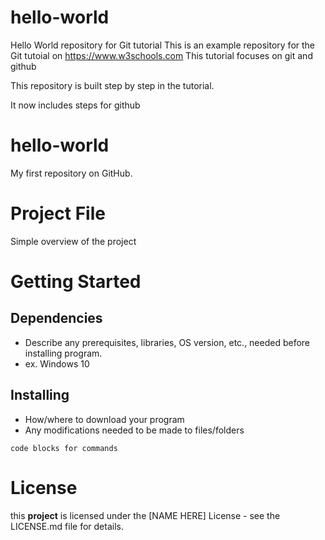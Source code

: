 # hello-world
Hello World repository for Git tutorial
This is an example repository for the Git tutoial on https://www.w3schools.com
This tutorial focuses on git and github

This repository is built step by step in the tutorial.

It now includes steps for github

# hello-world
My first repository on GitHub.

# Project File
Simple overview of the project

# Getting Started
## Dependencies
- Describe any prerequisites, libraries, OS version, etc., needed before installing program.
- ex. Windows 10

## Installing
- How/where to download your program
- Any modifications needed to be made to files/folders
```
code blocks for commands
```

# License
this **project** is licensed under the [NAME HERE] License - see the LICENSE.md file for details.
